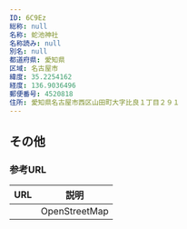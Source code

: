 ```yaml
---
ID: 6C9Ez
総称: null
名称: 蛇池神社
名称読み: null
別名: null
都道府県: 愛知県
区域: 名古屋市
緯度: 35.2254162
経度: 136.9036496
郵便番号: 4520818
住所: 愛知県名古屋市西区山田町大字比良１丁目２９１
---
```


## その他

### 参考URL

| URL | 説明          |
| --- | ------------- |
|     | OpenStreetMap |
